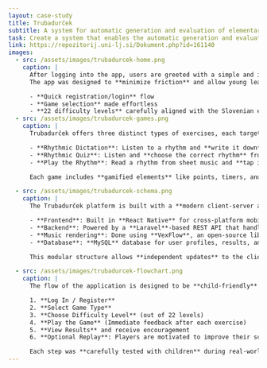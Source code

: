 ```yaml
---
layout: case-study
title: Trubadurček
subtitle: A system for automatic generation and evaluation of elementary school level rhythmic ear-training exercises
task: Create a system that enables the automatic generation and evaluation of rhythmic dictation exercises with different types of exercises. Evaluate the system and identify the key advantages and disadvantages of individual types of exercises for the lower music school level in the Slovenian music education system.
link: https://repozitorij.uni-lj.si/Dokument.php?id=161140
images:
  - src: /assets/images/trubadurcek-home.png
    caption: |
      After logging into the app, users are greeted with a simple and intuitive interface where they can immediately choose a **rhythmic training game** and set their **preferred difficulty**.  
      The app was designed to **minimize friction** and allow young learners to quickly jump into practice, ensuring a **smooth first impression** crucial for educational tools.

      - **Quick registration/login** flow
      - **Game selection** made effortless
      - **22 difficulty levels** carefully aligned with the Slovenian elementary music school curriculum
  - src: /assets/images/trubadurcek-games.png
    caption: |
      Trubadurček offers three distinct types of exercises, each targeting a different aspect of rhythmic skills:

      - **Rhythmic Dictation**: Listen to a rhythm and **write it down** using a simplified music notation interface.
      - **Rhythmic Quiz**: Listen and **choose the correct rhythm** from multiple options, designed for faster recognition and memory.
      - **Play the Rhythm**: Read a rhythm from sheet music and **tap it out** accurately with the help of a metronome.

      Each game includes **gamified elements** like points, timers, and limited attempts to encourage engagement and replayability.

  - src: /assets/images/trubadurcek-schema.png
    caption: |
      The Trubadurček platform is built with a **modern client-server architecture**:

      - **Frontend**: Built in **React Native** for cross-platform mobile and web compatibility.
      - **Backend**: Powered by a **Laravel**-based REST API that handles exercise generation, result storage, and user management.
      - **Music rendering**: Done using **VexFlow**, an open-source library for musical notation.
      - **Database**: **MySQL** database for user profiles, results, and rhythm patterns.

      This modular structure allows **independent updates** to the client or server, **scalability**, and **easy maintenance**.

  - src: /assets/images/trubadurcek-flowchart.png
    caption: |
      The flow of the application is designed to be **child-friendly** and **encourage regular practice**:

      1. **Log In / Register**  
      2. **Select Game Type**  
      3. **Choose Difficulty Level** (out of 22 levels)
      4. **Play the Game** (Immediate feedback after each exercise)
      5. **View Results** and receive encouragement
      6. **Optional Replay**: Players are motivated to improve their score and reduce errors.

      Each step was **carefully tested with children** during real-world experiments to ensure an optimal and enjoyable learning experience.
---
```

